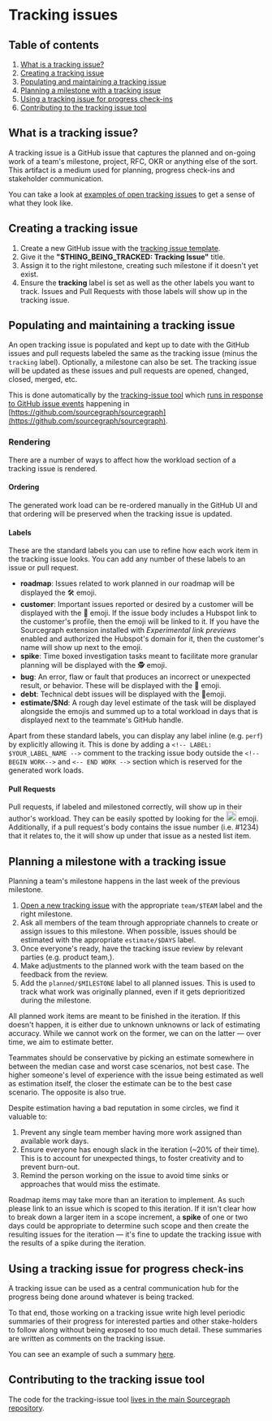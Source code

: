# Tracking issues

## Table of contents

1. [What is a tracking issue?](#what-is-a-tracking-issue)
1. [Creating a tracking issue](#creating-a-tracking-issue)
1. [Populating and maintaining a tracking issue](#populating-and-maintaining-a-tracking-issue)
1. [Planning a milestone with a tracking issue](#planning-a-milestone-with-a-tracking-issue)
1. [Using a tracking issue for progress check-ins](#using-a-tracking-issue-for-progress-check-ins)
1. [Contributing to the tracking issue tool](#contributing-to-the-tracking-issue-tool)

## What is a tracking issue?

A tracking issue is a GitHub issue that captures the planned and on-going work of a team's milestone, project, RFC, OKR or anything else of the sort. This artifact is a medium used for planning, progress check-ins and stakeholder communication.

You can take a look at [examples of open tracking issues](https://github.com/sourcegraph/sourcegraph/issues?q=is%3Aopen+is%3Aissue+label%3Atracking) to get a sense of what they look like.

## Creating a tracking issue

1. Create a new GitHub issue with the [tracking issue template](https://github.com/sourcegraph/sourcegraph/issues/new?assignees=&labels=tracking&template=tracking_issue.md&title=%24TEAM%3A+%24MILESTONE+Tracking+issue).
1. Give it the **"\$THING_BEING_TRACKED: Tracking Issue"** title.
1. Assign it to the right milestone, creating such milestone if it doesn't yet exist.
1. Ensure the **tracking** label is set as well as the other labels you want to track. Issues and Pull Requests with those labels will show up in the tracking issue.

## Populating and maintaining a tracking issue

An open tracking issue is populated and kept up to date with the GitHub issues and pull requests labeled the same as the tracking issue (minus the `tracking` label). Optionally, a milestone can also be set. The tracking issue will be updated as these issues and pull requests are opened, changed, closed, merged, etc.

This is done automatically by the [tracking-issue tool](#contributing-to-the-tracking-issue-tool) which [runs in response to GitHub issue events](https://github.com/sourcegraph/sourcegraph/blob/master/.github/workflows/tracking-issue.yml#L6) happening in [https://github.com/sourcegraph/sourcegraph](https://github.com/sourcegraph/sourcegraph).

### Rendering

There are a number of ways to affect how the workload section of a tracking issue is rendered.

#### Ordering

The generated work load can be re-ordered manually in the GitHub UI and that ordering will be preserved when the tracking issue is updated.

#### Labels

These are the standard labels you can use to refine how each work item in the tracking issue looks. You can add any number of these labels to an issue or pull request.

- **roadmap**: Issues related to work planned in our roadmap will be displayed the 🛠 emoji.
- **customer**: Important issues reported or desired by a customer will be displayed with the 👩 emoji. If the issue body includes a Hubspot link to the customer's profile, then the emoji will be linked to it. If you have the Sourcegraph extension installed with _Experimental link previews_ enabled and authorized the Hubspot's domain for it, then the customer's name will show up next to the emoji.
- **spike**: Time boxed investigation tasks meant to facilitate more granular planning will be displayed with the 🕵️ emoji.
- **bug**: An error, flaw or fault that produces an incorrect or unexpected result, or behavior. These will be displayed with the 🐛 emoji.
- **debt**: Technical debt issues will be displayed with the 🧶emoji.
- **estimate/\$Nd**: A rough day level estimate of the task will be displayed alongside the emojis and summed up to a total workload in days that is displayed next to the teammate's GitHub handle.

Apart from these standard labels, you can display any label inline (e.g. `perf`) by explicitly allowing it. This is done by adding a `<!-- LABEL: $YOUR_LABEL_NAME -->` comment to the tracking issue body outside the `<!-- BEGIN WORK-->` and `<-- END WORK -->` section which is reserved for the generated work loads.

#### Pull Requests

Pull requests, if labeled and milestoned correctly, will show up in their author's workload. They can be easily spotted by looking for the <img src="https://github.githubassets.com/images/icons/emoji/shipit.png" height=20 width=20/> emoji. Additionally, if a pull request's body contains the issue number (i.e. #1234) that it relates to, the it will show up under that issue as a nested list item.

## Planning a milestone with a tracking issue

Planning a team's milestone happens in the last week of the previous milestone.

1. [Open a new tracking issue](#creating-a-tracking-issue) with the appropriate `team/$TEAM` label and the right milestone.
1. Ask all members of the team through appropriate channels to create or assign issues to this milestone. When possible, issues should be estimated with the appropriate `estimate/$DAYS` label.
1. Once everyone's ready, have the tracking issue review by relevant parties (e.g. product team,).
1. Make adjustments to the planned work with the team based on the feedback from the review.
1. Add the `planned/$MILESTONE` label to all planned issues. This is used to track what work was originally planned, even if it gets deprioritized during the milestone.

All planned work items are meant to be finished in the iteration. If this doesn't happen, it is either due to unknown unknowns or lack of estimating accuracy. While we cannot work on the former, we can on the latter — over time, we aim to estimate better.

Teammates should be conservative by picking an estimate somewhere in between the median case and worst case scenarios, not best case. The higher someone's level of experience with the issue being estimated as well as estimation itself, the closer the estimate can be to the best case scenario. The opposite is also true.

Despite estimation having a bad reputation in some circles, we find it valuable to:

1. Prevent any single team member having more work assigned than available work days.
1. Ensure everyone has enough slack in the iteration (~20% of their time). This is to account for unexpected things, to foster creativity and to prevent burn-out.
1. Remind the person working on the issue to avoid time sinks or approaches that would miss the estimate.

Roadmap items may take more than an iteration to implement. As such please link to an issue which is scoped to this iteration. If it isn't clear how to break down a larger item in a scope increment, a **spike** of one or two days could be appropriate to determine such scope and then create the resulting issues for the iteration — it's fine to update the tracking issue with the results of a spike during the iteration.

## Using a tracking issue for progress check-ins

A tracking issue can be used as a central communication hub for the progress being done around whatever is being tracked.

To that end, those working on a tracking issue write high level periodic summaries of their progress for interested parties and other stake-holders to follow along without being exposed to too much detail. These summaries are written as comments on the tracking issue.

You can see an example of such a summary [here](https://github.com/sourcegraph/sourcegraph/issues/9910#issuecomment-616405856).

## Contributing to the tracking issue tool

The code for the tracking-issue tool [lives in the main Sourcegraph repository](https://github.com/sourcegraph/sourcegraph/tree/master/internal/cmd/tracking-issue).
